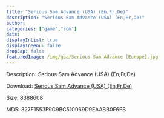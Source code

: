 ```yaml
---
title: "Serious Sam Advance (USA) (En,Fr,De)"
description: "Serious Sam Advance (USA) (En,Fr,De)"
author: 
categories: ["game","rom"]
date: 
displayInList: true
displayInMenu: false
dropCap: false
featuredImage: /img/gba/Serious Sam Advance [Europe].jpg
---
```


Description: Serious Sam Advance (USA) (En,Fr,De)

Download: <a style="text-decoration:underline;" href="https://mega.nz/#!eOQQWSaL!3u8OM3mkDs9dfgI-Ivaq_DhF5C3UttqfgbngeOvYYh0" target = "_blank" rel = "nofollow" > Serious Sam Advance (USA) (En,Fr,De)</a>

Size: 8388608

MD5: 327F1553F9C9BC510069D9EAABB0F6FB

